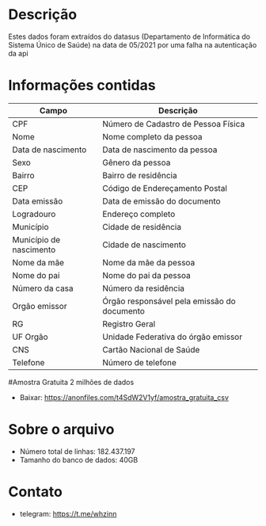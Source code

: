 

# Descrição 
Estes dados foram extraídos do datasus (Departamento de Informática do Sistema Único de Saúde)
na data de 05/2021 por uma falha na autenticação da api

# Informações contidas
| Campo | Descrição |
| --- | --- |
| CPF | Número de Cadastro de Pessoa Física |
| Nome | Nome completo da pessoa |
| Data de nascimento | Data de nascimento da pessoa |
| Sexo | Gênero da pessoa |
| Bairro | Bairro de residência |
| CEP | Código de Endereçamento Postal |
| Data emissão | Data de emissão do documento |
| Logradouro | Endereço completo |
| Município | Cidade de residência |
| Município de nascimento | Cidade de nascimento |
| Nome da mãe | Nome da mãe da pessoa |
| Nome do pai | Nome do pai da pessoa |
| Número da casa | Número da residência |
| Orgão emissor | Órgão responsável pela emissão do documento |
| RG | Registro Geral |
| UF Orgão | Unidade Federativa do órgão emissor |
| CNS | Cartão Nacional de Saúde |
| Telefone | Número de telefone |
#Amostra Gratuita 2 milhões de dados
* Baixar: https://anonfiles.com/t4SdW2V1yf/amostra_gratuita_csv
# Sobre o arquivo
* Número total de linhas: 182.437.197
* Tamanho do banco de dados: 40GB
# Contato
* telegram: https://t.me/whzinn
